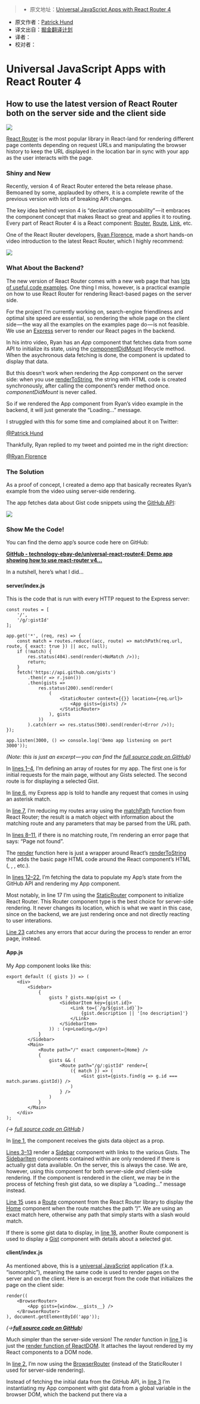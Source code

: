 > * 原文地址：[Universal JavaScript Apps with React Router 4](https://ebaytech.berlin/universal-web-apps-with-react-router-4-15002bb30ccb#.jtt34pxx5)
* 原文作者：[Patrick Hund](https://ebaytech.berlin/@wiekatz)
* 译文出自：[掘金翻译计划](https://github.com/xitu/gold-miner)
* 译者： 
* 校对者：

# Universal JavaScript Apps with React Router 4

## How to use the latest version of React Router both on the server side and the client side

![](https://cdn-images-1.medium.com/max/800/1*BBX9uxldn-I7nVC-0Mkoyw.png)

[React Router](https://github.com/ReactTraining/react-router/tree/v4) is the most popular library in React-land for rendering different page contents depending on request URLs and manipulating the browser history to keep the URL displayed in the location bar in sync with your app as the user interacts with the page.

### Shiny and New

Recently, version 4 of React Router entered the beta release phase. Bemoaned by some, applauded by others, it is a complete rewrite of the previous version with lots of breaking API changes.

The key idea behind version 4 is “declarative composability” — it embraces the component concept that makes React so great and applies it to routing. Every part of React Router 4 is a React component: [Router](https://reacttraining.com/react-router/#router), [Route](https://reacttraining.com/react-router/#route), [Link](https://reacttraining.com/react-router/#link), etc.

One of the React Router developers, [Ryan Florence](https://medium.com/@ryanflorence), made a short hands-on video introduction to the latest React Router, which I highly recommend:

[![](https://i.ytimg.com/vi_webp/a4kqMQorcnE/maxresdefault.webp)](https://www.youtube.com/embed/a4kqMQorcnE?wmode=opaque&widget_referrer=https%3A%2F%2Febaytech.berlin%2Fmedia%2Feef8fc9b113ad77be4f92d4457afbc37%3FpostId%3D15002bb30ccb&enablejsapi=1&origin=https%3A%2F%2Fcdn.embedly.com&widgetid=1)

### What About the Backend?

The new version of React Router comes with a new web page that has [lots of useful code examples](https://reacttraining.com/react-router/examples). One thing I miss, however, is a practical example on how to use React Router for rendering React-based pages on the server side.

For the project I’m currently working on, search-engine friendliness and optimal site speed are essential, so rendering the whole page on the client side — the way all the examples on the examples page do — is not feasible. We use an [Express](http://expressjs.com/) server to render our React pages in the backend.

In his intro video, Ryan has an *App* component that fetches data from some API to initialize its state, using the [componentDidMount](https://facebook.github.io/react/docs/react-component.html#componentdidmount) lifecycle method. When the asychronous data fetching is done, the component is updated to display that data.

But this doesn’t work when rendering the App component on the server side: when you use [renderToString](https://facebook.github.io/react/docs/react-dom-server.html#rendertostring), the string with HTML code is created synchronously, after calling the component’s render method once. *componentDidMount* is never called.

So if we rendered the App component from Ryan’s video example in the backend, it will just generate the “Loading…” message.

I struggled with this for some time and complained about it on Twitter:

[@Patrick Hund](https://twitter.com/wiekatz/status/828966343156305920?ref_src=twsrc%5Etfw)

Thankfully, Ryan replied to my tweet and pointed me in the right direction:

[@Ryan Florence](https://twitter.com/ryanflorence/status/829421261117730816?ref_src=twsrc%5Etfw)

### The Solution

As a proof of concept, I created a demo app that basically recreates Ryan’s example from the video using server-side rendering.

The app fetches data about Gist code snippets using the [GitHub API](https://developer.github.com/v3/):

![](https://cdn-images-1.medium.com/max/800/1*gTFNHBIV-7GBql17KNjeRg.png)

### Show Me the Code!

You can find the demo app’s source code here on GitHub:

[**GitHub - technology-ebay-de/universal-react-router4: Demo app showing how to use react-router v4…**](https://github.com/technology-ebay-de/universal-react-router4)

In a nutshell, here’s what I did…

#### server/index.js

This is the code that is run with every HTTP request to the Express server:

```
const routes = [
    '/',
    '/g/:gistId'
];

app.get('*', (req, res) => {
    const match = routes.reduce((acc, route) => matchPath(req.url, route, { exact: true }) || acc, null);
    if (!match) {
        res.status(404).send(render(<NoMatch />));
        return;
    }
    fetch('https://api.github.com/gists')
        .then(r => r.json())
        .then(gists => 
            res.status(200).send(render(
                (
                    <StaticRouter context={{}} location={req.url}>
                        <App gists={gists} />
                    </StaticRouter>
                ), gists
            ))
        ).catch(err => res.status(500).send(render(<Error />));
});

app.listen(3000, () => console.log('Demo app listening on port 3000'));
```

*(Note: this is just an excerpt — you can find the* [*full source code on GitHub*](https://github.com/technology-ebay-de/universal-react-router4/blob/master/src/server/index.js)*)*

In [lines 1–4](https://gist.github.com/pahund/f07b12859d3dacf87af81a7bb07a341e#file-server-js-L1-L4), I’m defining an array of routes for my app. The first one is for initial requests for the main page, without any Gists selected. The second route is for displaying a selected Gist.

In [line 6](https://gist.github.com/pahund/f07b12859d3dacf87af81a7bb07a341e#file-server-js-L6), my Express app is told to handle any request that comes in using an asterisk match.

In [line 7](https://gist.github.com/pahund/f07b12859d3dacf87af81a7bb07a341e#file-server-js-L7), I’m reducing my routes array using the [matchPath](https://reacttraining.com/react-router/#match) function from React Router; the result is a match object with information about the matching route and any parameters that may be parsed from the URL path.

In [lines 8–11](https://gist.github.com/pahund/f07b12859d3dacf87af81a7bb07a341e#file-server-js-L8-L11), if there is no matching route, I’m rendering an error page that says: “Page not found”.

The [render](https://github.com/technology-ebay-de/universal-react-router4/blob/master/src/server/render.js) function here is just a wrapper around React’s [renderToString](https://facebook.github.io/react/docs/react-dom-server.html#rendertostring) that adds the basic page HTML code around the React component’s HTML (*<html>*, *<head>*, *<body>*, etc.).

In [lines 12–22](https://gist.github.com/pahund/f07b12859d3dacf87af81a7bb07a341e#file-server-js-L12-L21), I’m fetching the data to populate my App’s state from the GitHub API and rendering my App component.

Most notably, in line 17 I’m using the [StaticRouter](https://reacttraining.com/react-router/#staticrouter) component to initialize React Router. This Router component type is the best choice for server-side rendering. It never changes its location, which is what we want in this case, since on the backend, we are just rendering once and not directly reacting to user interations.

[Line 23](https://gist.github.com/pahund/f07b12859d3dacf87af81a7bb07a341e#file-server-js-L22) catches any errors that accur during the process to render an error page, instead.

#### App.js

My App component looks like this:

```
export default ({ gists }) => (
    <div>
        <Sidebar>
            {
                gists ? gists.map(gist => (
                    <SidebarItem key={gist.id}>
                        <Link to={`/g/${gist.id}`}>
                            {gist.description || '[no description]'}
                        </Link>
                    </SidebarItem>
                )) : (<p>Loading…</p>)
            }
        </Sidebar>
        <Main>
            <Route path="/" exact component={Home} />
            {
                gists && (
                    <Route path="/g/:gistId" render={
                        ({ match }) => (
                            <Gist gist={gists.find(g => g.id === match.params.gistId)} />
                        )
                    } />
                )
            }
        </Main>
    </div>
);
```

*(→* *[*full source code on GitHub*](https://github.com/technology-ebay-de/universal-react-router4/blob/master/src/shared/App.js)* *)*

In [line 1](https://gist.github.com/pahund/abcf4a7dd18955356526bd4cf2fe7cee#file-app-js-L1), the component receives the gists data object as a prop.

[Lines 3–13](https://gist.github.com/pahund/abcf4a7dd18955356526bd4cf2fe7cee#file-app-js-L3-L13) render a [Sidebar](https://github.com/technology-ebay-de/universal-react-router4/blob/master/src/shared/Sidebar.js) component with links to the various Gists. The [SidebarItem](https://github.com/technology-ebay-de/universal-react-router4/blob/master/src/shared/SidebarItem.js) components contained within are only rendered if there is actually gist data available. On the server, this is always the case. We are, however, using this component for both server-side *and* client-side rendering. If the component is rendered in the client, we may be in the process of fetching fresh gist data, so we display a “Loading…” message instead.

[Line 15](https://gist.github.com/pahund/abcf4a7dd18955356526bd4cf2fe7cee#file-app-js-L15) uses a [Route](https://reacttraining.com/react-router/#route) component from the React Router library to display the [Home](https://github.com/technology-ebay-de/universal-react-router4/blob/master/src/shared/Home.js) component when the route matches the path “/”. We are using an exact match here, otherwise any path that simply starts with a slash would match.

If there is some gist data to display, in [line 18](https://gist.github.com/pahund/abcf4a7dd18955356526bd4cf2fe7cee#file-app-js-L18), another Route component is used to display a [Gist](https://github.com/technology-ebay-de/universal-react-router4/blob/master/src/shared/Gist.js) component with details about a selected gist.

#### client/index.js

As mentioned above, this is a [universal JavaScript](https://medium.com/@mjackson/universal-javascript-4761051b7ae9#.esxnb0ulu) application (f.k.a. “isomorphic”), meaning the same code is used to render pages on the server and on the client. Here is an excerpt from the code that initializes the page on the client side:

```
render((
    <BrowserRouter>
        <App gists={window.__gists__} />
    </BrowserRouter>
), document.getElementById('app'));
```

*(→[**full source code on GitHub**](https://github.com/technology-ebay-de/universal-react-router4/blob/master/src/client/index.js)\)*

Much simpler than the server-side version! The *render* function in [line 1](https://gist.github.com/pahund/7c8a3f92800003105ca38bf2cf7eb5b6#file-index-js-L1) is just the [render function of ReactDOM](https://facebook.github.io/react/docs/rendering-elements.html#rendering-an-element-into-the-dom). It attaches the layout rendered by my React components to a DOM node.

In [line 2](https://gist.github.com/pahund/7c8a3f92800003105ca38bf2cf7eb5b6#file-index-js-L2), I’m now using the [BrowserRouter](https://reacttraining.com/react-router/#browserrouter) (instead of the StaticRouter I used for server-side rendering).

Instead of fetching the initial data from the GitHub API, in [line 3](https://gist.github.com/pahund/7c8a3f92800003105ca38bf2cf7eb5b6#file-index-js-L3) I’m instantiating my App component with gist data from a global variable in the browser DOM, which the backend put there via a *<script>* tag.

### That’s basically it!

When I open up my app in the browser, I can click on any of the Gists in the sidebar. The client-side React Router makes sure that with each click on a link, the page’s URL is updated and the parts of the page dependent on the new URL are re-rendered. When I hit the browser’s reload button, the backend’s static router makes sure that the same page with the correct data is displayed.
